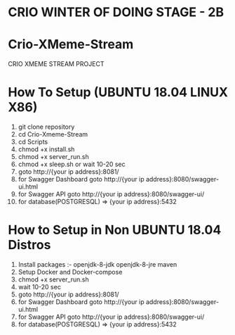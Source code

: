 # CRIO WINTER OF DOING STAGE - 2B
# Crio-XMeme-Stream
CRIO XMEME STREAM PROJECT

# How To Setup (UBUNTU 18.04 LINUX X86)
1) git clone repository
2) cd Crio-Xmeme-Stream
3) cd Scripts
4) chmod +x install.sh
5) chmod +x server_run.sh
6) chmod +x sleep.sh or wait 10-20 sec
7) goto http://{your ip address}:8081/ 
8) for Swagger Dashboard goto http://{your ip address}:8080/swagger-ui.html
9) for Swagger API goto http://{your ip address}:8080/swagger-ui/
10) for database(POSTGRESQL) =>  {your ip address}:5432  

# How to Setup in Non UBUNTU 18.04 Distros
1) Install packages :-
openjdk-8-jdk openjdk-8-jre maven
2) Setup Docker and Docker-compose
3) chmod +x server_run.sh
4) wait 10-20 sec
5) goto http://{your ip address}:8081/ 
6) for Swagger Dashboard goto http://{your ip address}:8080/swagger-ui.html
7) for Swagger API goto http://{your ip address}:8080/swagger-ui/
8) for database(POSTGRESQL) =>  {your ip address}:5432  


